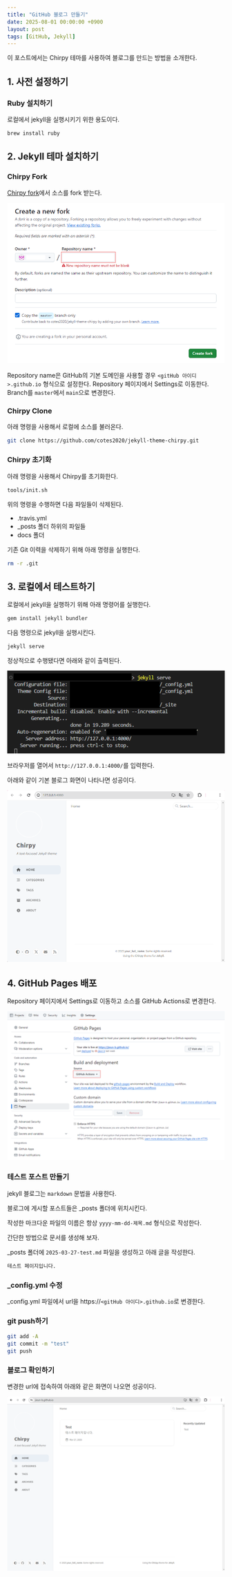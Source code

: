 ```yaml
---
title: "GitHub 블로그 만들기"
date: 2025-08-01 00:00:00 +0900
layout: post
tags: [GitHub, Jekyll]
---
```

이 포스트에서는 Chirpy 테마를 사용하여 블로그를 만드는 방법을 소개한다.

## 1. 사전 설정하기

### Ruby 설치하기

로컬에서 jekyll을 실행시키기 위한 용도이다.

```bash
brew install ruby
```

## 2. Jekyll 테마 설치하기

### Chirpy Fork

[Chirpy fork](https://github.com/cotes2020/jekyll-theme-chirpy/fork)에서 소스를 fork 받는다. 

![그림1.png](/assets/img/블로그/2025-08-01/그림1.png)

Repository name은 GitHub의 기본 도메인을 사용할 경우 `<gitHub 아이디>.github.io` 형식으로 설정한다.
Repository 페이지에서 Settings로 이동한다. Branch를 `master`에서 `main`으로 변경한다.

### Chirpy Clone

아래 명령을 사용해서 로컬에 소스를 불러온다.

```bash
git clone https://github.com/cotes2020/jekyll-theme-chirpy.git
```

### Chirpy 초기화

아래 명령을 사용해서 Chirpy를 초기화한다.

```bash
tools/init.sh
```

위의 명령을 수행하면 다음 파일들이 삭제된다.

- .travis.yml
- _posts 폴더 하위의 파일들
- docs 폴더

기존 Git 이력을 삭제하기 위해 아래 명령을 실행한다.

```bash
rm -r .git
```

## 3. 로컬에서 테스트하기

로컬에서 jekyll을 실행하기 위해 아래 명령어를 실행한다.

```bash
gem install jekyll bundler
```

다음 명령으로 jekyll을 실행시킨다.

```bash
jekyll serve
```

정상적으로 수행됐다면 아래와 같이 출력된다.

![그림2.png](/assets/img/블로그/2025-08-01/그림2.png)

브라우저를 열어서 `http://127.0.0.1:4000/`를 입력한다.

아래와 같이 기본 블로그 화면이 나타나면 성공이다.

![그림3.png](/assets/img/블로그/2025-08-01/그림3.png)

## 4. GitHub Pages 배포

Repository 페이지에서 Settings로 이동하고 소스를 GitHub Actions로 변경한다.

![그림4.png](/assets/img/블로그/2025-08-01/그림4.png)

### 테스트 포스트 만들기

jekyll 블로그는 `markdown` 문법을 사용한다.

블로그에 게시할 포스트들은 _posts 폴더에 위치시킨다. 

작성한 마크다운 파일의 이름은 항상 `yyyy-mm-dd-제목.md` 형식으로 작성한다.

간단한 방법으로 문서를 생성해 보자.

_posts 폴더에 `2025-03-27-test.md` 파일을 생성하고 아래 글을 작성한다. 

```markdown
테스트 페이지입니다.
```

### _config.yml 수정

_config.yml 파일에서 url을 https://`<gitHub 아이디>.github.io`로 변경한다.

### git push하기

```bash
git add -A
git commit -m "test"
git push
```

### 블로그 확인하기

변경한 url에 접속하여 아래와 같은 화면이 나오면 성공이다. 

![그림5.png](/assets/img/블로그/2025-08-01/그림5.png)